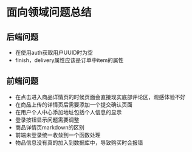 # 面向领域问题总结
## 后端问题
+ 在使用auth获取用户UUID时为空
+ finish，delivery属性应该是订单中item的属性

## 前端问题
+ 在点击进入商品详情页的时候页面会直接现实底部评论区，观感体验不好
+ 在商品上传的详情页后需要添加一个提交确认页面
+ 在用户个人中心添加地址包括个人信息的显示
+ 登录按钮显示问题需要调整
+ 商品详情页markdown的区别
+ 前端未登录统一收敛到一个函数处理
+ 物品信息没有真的加入到数据库中，导致购买时会报错